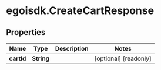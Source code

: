 # egoisdk.CreateCartResponse

## Properties

Name | Type | Description | Notes
------------ | ------------- | ------------- | -------------
**cartId** | **String** |  | [optional] [readonly] 


